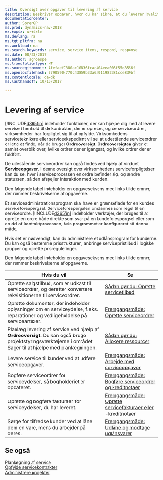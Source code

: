 ```yaml
---
title: Oversigt over opgaver til levering af service
description: Beskriver opgaver, hvor du kan sikre, at du leverer kvalitetsservice og leverer op til aftaler med kunderne.
documentationcenter: 
author: SorenGP
ms.prod: dynamics-nav-2018
ms.topic: article
ms.devlang: na
ms.tgt_pltfrm: na
ms.workload: na
ms.search.keywords: service, service items, respond, response
ms.date: 08/23/2017
ms.author: sgroespe
ms.translationtype: HT
ms.sourcegitcommit: 4fefaef7380ac10836fcac404eea006f55d8556f
ms.openlocfilehash: 37905904770c43859b33a6a011982381cce839bf
ms.contentlocale: da-dk
ms.lasthandoff: 10/16/2017

---
```

# <a name="delivering-service"></a>Levering af service
[!INCLUDE[d365fin](includes/d365fin_md.md)] indeholder funktioner, der kan hjælpe dig med at levere service i henhold til de kontrakter, der er oprettet, og de serviceordrer, virksomheden har forpligtet sig til at opfylde. Virksomhedens serviceteknikere eller serviceekspedient vil se, at udestående serviceordrer er lette at finde, når de bruger **Ordreoversigt**. **Ordreoversigten** giver et samlet overblik over, hvilke ordrer der er igangsat, og hvilke ordrer der er fuldført.  
  
De udestående serviceordrer kan også findes ved hjælp af vinduet **Serviceopgaver**. I denne oversigt over virksomhedens serviceforpligtelser kan du se, hvor i serviceprocessen en ordre befinder sig, og ændre statussen, så den afspejler interaktion med kunden.  
  
Den følgende tabel indeholder en opgavesekvens med links til de emner, der rummer beskrivelserne af opgaverne.   

Et serviceadministrationsprogram skal have en grænseflade for en kundes serviceforespørgsel. Serviceforespørgslen omdannes som regel til en serviceordre. [!INCLUDE[d365fin](includes/d365fin_md.md)] indeholder værktøjer, der bruges til at oprette en ordre både direkte som svar på en kundeforespørgsel eller som en del af kontraktprocessen, hvis programmet er konfigureret på denne måde.  
  
Hvis det er nødvendigt, kan du administrere et udlånsprogram for kunderne. Du kan også bestemme prisstrukturen, anbringe servicepristilbud i logiske grupper og oprette prisreguleringer.  
  
Den følgende tabel indeholder en opgavesekvens med links til de emner, der rummer beskrivelserne af opgaverne.   
  
|**Hvis du vil**|**Se**|  
|------------|-------------|  
|Oprette salgstilbud, som er udkast til serviceordrer, og derefter konvertere rekvisitionerne til serviceordrer.|[Sådan gør du: Oprette servicetilbud](service-how-to-create-service-quotes.md)|
|Oprette dokumenter, der indeholder oplysninger om en serviceydelse, f.eks. reparationer og vedligeholdelse på serviceartikler.|[Fremgangsmåde: Oprette serviceordrer](service-how-to-create-service-orders.md)|
|Planlæg levering af service ved hjælp af **Ordreoversigt**. Du kan også bruge projektstyringsværktøjerne i området Sager til at hjælpe med planlægningen.|[Sådan gør du: Allokere ressourcer](service-how-to-allocate-resources.md)|  
|Levere service til kunder ved at udføre serviceopgaver.|[Fremgangsmåde: Arbejde med serviceopgaver](service-how-to-work-on-service-tasks.md)|  
|Bogføre serviceordrer for serviceydelser, så bogholderiet er opdateret.|[Fremgangsmåde: Bogføre serviceordrer og kreditnotaer](service-how-to-post-service-orders.md)|  
|Oprette og bogføre fakturaer for serviceydelser, du har leveret.|[Fremgangsmåde: Oprette servicefakturaer eller -kreditnotaer](service-how-create-invoices.md)|  
|Sørge for tilfredse kunder ved at låne dem en vare, mens du arbejder på deres.| [Fremgangsmåde: Udlåne og modtage udlånsvarer](service-how-to-lend-receive-loaners.md)|
  
## <a name="see-also"></a>Se også  
[Planlægning af service](service-plan-service.md)  
[Opfylde servicekontrakter](service-fulfill-service-contracts.md)  
[Administrere projekter](projects-manage-projects.md)  

